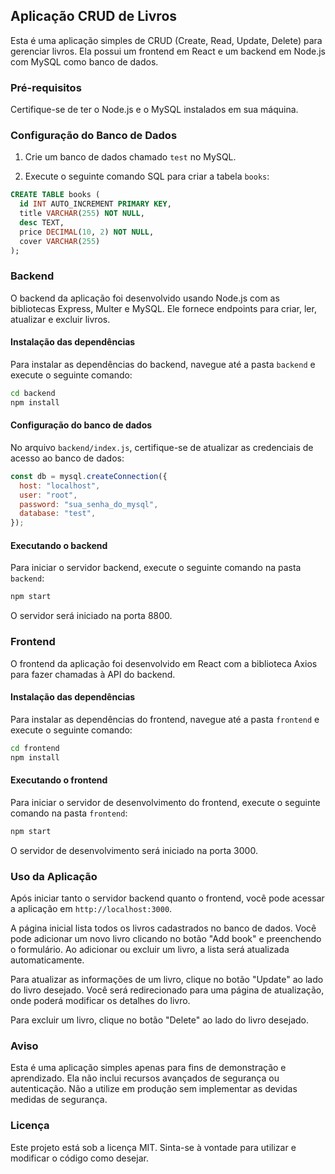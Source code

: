 ## Aplicação CRUD de Livros

Esta é uma aplicação simples de CRUD (Create, Read, Update, Delete) para gerenciar livros. Ela possui um frontend em React e um backend em Node.js com MySQL como banco de dados.

### Pré-requisitos

Certifique-se de ter o Node.js e o MySQL instalados em sua máquina.

### Configuração do Banco de Dados

1. Crie um banco de dados chamado `test` no MySQL.

2. Execute o seguinte comando SQL para criar a tabela `books`:

```sql
CREATE TABLE books (
  id INT AUTO_INCREMENT PRIMARY KEY,
  title VARCHAR(255) NOT NULL,
  desc TEXT,
  price DECIMAL(10, 2) NOT NULL,
  cover VARCHAR(255)
);
```

### Backend

O backend da aplicação foi desenvolvido usando Node.js com as bibliotecas Express, Multer e MySQL. Ele fornece endpoints para criar, ler, atualizar e excluir livros.

#### Instalação das dependências

Para instalar as dependências do backend, navegue até a pasta `backend` e execute o seguinte comando:

```bash
cd backend
npm install
```

#### Configuração do banco de dados

No arquivo `backend/index.js`, certifique-se de atualizar as credenciais de acesso ao banco de dados:

```javascript
const db = mysql.createConnection({
  host: "localhost",
  user: "root",
  password: "sua_senha_do_mysql",
  database: "test",
});
```

#### Executando o backend

Para iniciar o servidor backend, execute o seguinte comando na pasta `backend`:

```bash
npm start
```

O servidor será iniciado na porta 8800.

### Frontend

O frontend da aplicação foi desenvolvido em React com a biblioteca Axios para fazer chamadas à API do backend.

#### Instalação das dependências

Para instalar as dependências do frontend, navegue até a pasta `frontend` e execute o seguinte comando:

```bash
cd frontend
npm install
```

#### Executando o frontend

Para iniciar o servidor de desenvolvimento do frontend, execute o seguinte comando na pasta `frontend`:

```bash
npm start
```

O servidor de desenvolvimento será iniciado na porta 3000.

### Uso da Aplicação

Após iniciar tanto o servidor backend quanto o frontend, você pode acessar a aplicação em `http://localhost:3000`.

A página inicial lista todos os livros cadastrados no banco de dados. Você pode adicionar um novo livro clicando no botão "Add book" e preenchendo o formulário. Ao adicionar ou excluir um livro, a lista será atualizada automaticamente.

Para atualizar as informações de um livro, clique no botão "Update" ao lado do livro desejado. Você será redirecionado para uma página de atualização, onde poderá modificar os detalhes do livro.

Para excluir um livro, clique no botão "Delete" ao lado do livro desejado.

### Aviso

Esta é uma aplicação simples apenas para fins de demonstração e aprendizado. Ela não inclui recursos avançados de segurança ou autenticação. Não a utilize em produção sem implementar as devidas medidas de segurança.

### Licença

Este projeto está sob a licença MIT. Sinta-se à vontade para utilizar e modificar o código como desejar.
